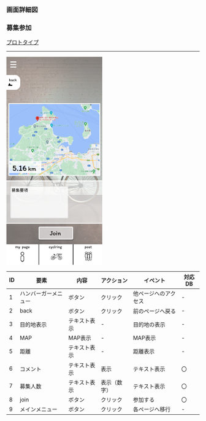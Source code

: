 ### 画面詳細図
### 募集参加
[プロトタイプ](https://www.figma.com/file/YLXi0XXJfyq6239uKAU8LF/cyclinger?node-id=103%3A548)
*****
<img src="./img/Join.png" width="250">

|ID|要素|内容|アクション|イベント|対応DB|
|--|----|----|---------|--------|------|
|1|ハンバーガーメニュー|ボタン|クリック|他ページへのアクセス|-|
|2|back|ボタン|クリック|前のページへ戻る|-|
|3|目的地表示|テキスト表示|-|目的地の表示|-|
|4|MAP|MAP表示|-|MAP表示|-|
|5|距離|テキスト表示|-|距離表示|-|
|6|コメント|テキスト表示|表示|テキスト表示|〇|
|7|募集人数|テキスト表示|表示（数字）|テキスト表示|〇|
|8|join|ボタン|クリック|参加する|〇|
|9|メインメニュー|ボタン|クリック|各ページへ移行|-|
